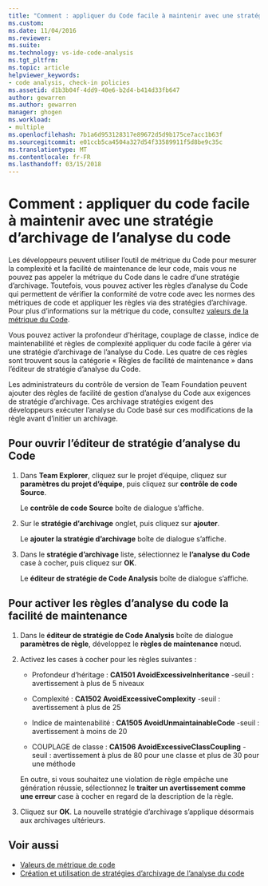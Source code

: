 ```yaml
---
title: "Comment : appliquer du Code facile à maintenir avec une stratégie d’archivage de l’analyse du Code | Documents Microsoft"
ms.custom: 
ms.date: 11/04/2016
ms.reviewer: 
ms.suite: 
ms.technology: vs-ide-code-analysis
ms.tgt_pltfrm: 
ms.topic: article
helpviewer_keywords:
- code analysis, check-in policies
ms.assetid: d1b3b04f-4dd9-40e6-b2d4-b414d33fb647
author: gewarren
ms.author: gewarren
manager: ghogen
ms.workload:
- multiple
ms.openlocfilehash: 7b1a6d953128317e89672d5d9b175ce7acc1b63f
ms.sourcegitcommit: e01ccb5ca4504a327d54f33589911f5d8be9c35c
ms.translationtype: MT
ms.contentlocale: fr-FR
ms.lasthandoff: 03/15/2018
---
```

# <a name="how-to-enforce-maintainable-code-with-a-code-analysis-check-in-policy"></a>Comment : appliquer du code facile à maintenir avec une stratégie d’archivage de l’analyse du code

Les développeurs peuvent utiliser l’outil de métrique du Code pour mesurer la complexité et la facilité de maintenance de leur code, mais vous ne pouvez pas appeler la métrique du Code dans le cadre d’une stratégie d’archivage. Toutefois, vous pouvez activer les règles d’analyse du Code qui permettent de vérifier la conformité de votre code avec les normes des métriques de code et appliquer les règles via des stratégies d’archivage. Pour plus d’informations sur la métrique du code, consultez [valeurs de la métrique du Code](../code-quality/code-metrics-values.md).

Vous pouvez activer la profondeur d’héritage, couplage de classe, indice de maintenabilité et règles de complexité appliquer du code facile à gérer via une stratégie d’archivage de l’analyse du Code. Les quatre de ces règles sont trouvent sous la catégorie « Règles de facilité de maintenance » dans l’éditeur de stratégie d’analyse du Code.

Les administrateurs du contrôle de version de Team Foundation peuvent ajouter des règles de facilité de gestion d’analyse du Code aux exigences de stratégie d’archivage. Ces archivage stratégies exigent des développeurs exécuter l’analyse du Code basé sur ces modifications de la règle avant d’initier un archivage.

## <a name="to-open-the-code-analysis-policy-editor"></a>Pour ouvrir l’éditeur de stratégie d’analyse du Code

1. Dans **Team Explorer**, cliquez sur le projet d’équipe, cliquez sur **paramètres du projet d’équipe**, puis cliquez sur **contrôle de code Source**.

     Le **contrôle de code Source** boîte de dialogue s’affiche.

2. Sur le **stratégie d’archivage** onglet, puis cliquez sur **ajouter**.

     Le **ajouter la stratégie d’archivage** boîte de dialogue s’affiche.

3. Dans le **stratégie d’archivage** liste, sélectionnez le **l’analyse du Code** case à cocher, puis cliquez sur **OK**.

     Le **éditeur de stratégie de Code Analysis** boîte de dialogue s’affiche.

## <a name="to-enable-code-analysis-maintainability-rules"></a>Pour activer les règles d’analyse du code la facilité de maintenance

1. Dans le **éditeur de stratégie de Code Analysis** boîte de dialogue **paramètres de règle**, développez le **règles de maintenance** nœud.

2. Activez les cases à cocher pour les règles suivantes :

    -   Profondeur d’héritage : **CA1501 AvoidExcessiveInheritance** -seuil : avertissement à plus de 5 niveaux

    -   Complexité : **CA1502 AvoidExcessiveComplexity** -seuil : avertissement à plus de 25

    -   Indice de maintenabilité : **CA1505 AvoidUnmaintainableCode** -seuil : avertissement à moins de 20

    -   COUPLAGE de classe : **CA1506 AvoidExcessiveClassCoupling** -seuil : avertissement à plus de 80 pour une classe et plus de 30 pour une méthode

    En outre, si vous souhaitez une violation de règle empêche une génération réussie, sélectionnez le **traiter un avertissement comme une erreur** case à cocher en regard de la description de la règle.

3. Cliquez sur **OK**. La nouvelle stratégie d’archivage s’applique désormais aux archivages ultérieurs.

## <a name="see-also"></a>Voir aussi

- [Valeurs de métrique de code](../code-quality/code-metrics-values.md)
- [Création et utilisation de stratégies d’archivage de l’analyse du code](../code-quality/creating-and-using-code-analysis-check-in-policies.md)